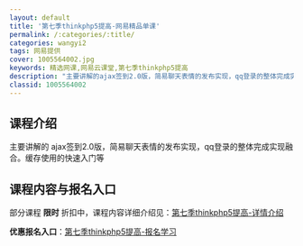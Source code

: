 ```yaml
---
layout: default
title: '第七季thinkphp5提高-网易精品单课'
permalink: /:categories/:title/
categories: wangyi2
tags: 网易提供
cover: 1005564002.jpg
keywords: 精选网课,网易云课堂,第七季thinkphp5提高
description: "主要讲解的ajax签到2.0版，简易聊天表情的发布实现，qq登录的整体完成实现融合。缓存使用的快速入门等第七季thinkphp5提高"
classid: 1005564002
---
```


## 课程介绍

主要讲解的 ajax签到2.0版，简易聊天表情的发布实现，qq登录的整体完成实现融合。缓存使用的快速入门等

## 课程内容与报名入口

部分课程 **限时** 折扣中，课程内容详细介绍见：[第七季thinkphp5提高-详情介绍](https://study.163.com/course/introduction/1005564002.htm?share=1&shareId=1025206652&utm_campaign=share&utm_medium=iphoneShare&utm_source=&utm_u=1025206652)

**优惠报名入口**：[第七季thinkphp5提高-报名学习](https://study.163.com/course/introduction/1005564002.htm?share=1&shareId=1025206652&utm_campaign=share&utm_medium=iphoneShare&utm_source=&utm_u=1025206652)

